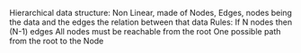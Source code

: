 Hierarchical data structure:
Non Linear, made of Nodes, Edges, nodes being the data and the edges the relation between that data
Rules:
	If N nodes then (N-1) edges
	All nodes must be reachable from the root
	One possible path from the root to the Node